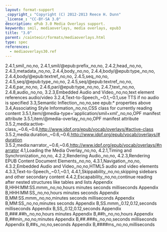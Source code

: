 ```yaml
---
layout: format-support
_copyright_: "Copyright (C) 2012-2013 Reece H. Dunn"
_license_: "CC-BY-SA 3.0"
description: ePub 3.0 Media Overlays support.
keywords: smil, mediaoverlays, media overlays, epub3
title: "3.0"
parent: /cainteoir/formats/mediaoverlays.html
type: spec
references:
  - mediaoverlays30.ref
---
```


2.4.1,smil,,no,no,
2.4.1,smil/@epub:prefix,,no,no,
2.4.2,head,,no,no,
2.4.3,metadata,,no,no,
2.4.4,body,,no,no,
2.4.4,body/@epub:type,,no,no,
2.4.4,body/@epub:textref,,no,no,
2.4.5,seq,,no,no,
2.4.5,seq/@epub:type,,no,no,
2.4.5,seq/@epub:textref,,no,no,
2.4.6,par,,no,no,
2.4.6,par/@epub:type,,no,no,
2.4.7,text,,no,no,
2.4.8,audio,,no,no,
3.2.3,Embedded Audio and Video,,no,no,text element references audio/video
3.2.4,Text-to-Speech,,~0.1,~0.1,use TTS if no audio is specified
3.3,Semantic Inflection,,no,no,see epub:* properties above
3.4,Associating Style Information,,no,no,CSS class for currently reading content
3.5.1,item/@media-type='application/smil+xml',,no,no,OPF manifest attribute
3.5.1,item/@media-overlay,,no,no,OPF manifest attribute
3.5.2,media:active-class,,~0.6,~0.6,http://www.idpf.org/epub/vocab/overlays/#active-class
3.5.2,media:duration,,~0.6,~0.6,http://www.idpf.org/epub/vocab/overlays/#duration
3.5.2,media:narrator,,~0.6,~0.6,http://www.idpf.org/epub/vocab/overlays/#narrator
4.1,Loading the Media Overlay,,no,no,
4.2.1,Timing and Synchronization,,no,no,
4.2.2,Rendering Audio,,no,no,
4.2.3,Rendering EPUB Content Document Elements,,no,no,
4.3.1,Navigation,,no,no,
4.3.2,Embedded Audio and Video,,no,no,HTML5 audio and video elements
4.3.3,Text-to-Speech,,~0.1,~0.1,
4.4.1,Skippability,,no,no,skipping sidebars and other secondary content
4.4.2,Escapability,,no,no,continue reading after nested structures like tables and lists
Appendix B,HHH:MM:SS.mmm,,no,no,hours minutes seconds milliseconds
Appendix B,HHH:MM:SS,,no,no,hours minutes seconds
Appendix B,MM:SS.mmm,,no,no,minutes seconds milliseconds
Appendix B,MM:SS,,no,no,minutes seconds
Appendix B,SS.mmm,,0.12,0.12,seconds milliseconds
Appendix B,SS,,0.12,0.12,seconds
Appendix B,###.##h,,no,no,hours minutes
Appendix B,##h,,no,no,hours
Appendix B,##min,,no,no,minutes
Appendix B,##.###s,,no,no,seconds milliseconds
Appendix B,##s,,no,no,seconds
Appendix B,####ms,,no,no,milliseconds
